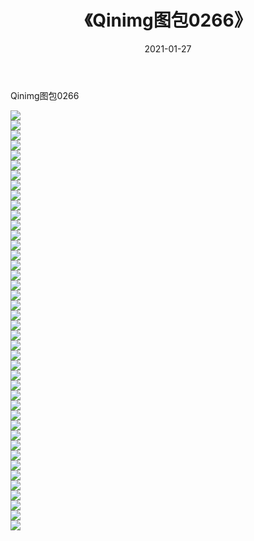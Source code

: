 ﻿---
layout: post
title:  《Qinimg图包0266》
date:   2021-01-27
img: http://imgx.orgx.ga/Qinimg图包/Qinimg图包0266/000.jpg
categories: [美女, 清纯, 唯美]
---

Qinimg图包0266

 ![](http://imgx.orgx.ga/Qinimg图包/Qinimg图包0266/001.jpg) <br>![](http://imgx.orgx.ga/Qinimg图包/Qinimg图包0266/002.jpg) <br>![](http://imgx.orgx.ga/Qinimg图包/Qinimg图包0266/003.jpg) <br>![](http://imgx.orgx.ga/Qinimg图包/Qinimg图包0266/004.jpg) <br>![](http://imgx.orgx.ga/Qinimg图包/Qinimg图包0266/005.jpg) <br>![](http://imgx.orgx.ga/Qinimg图包/Qinimg图包0266/006.jpg) <br>![](http://imgx.orgx.ga/Qinimg图包/Qinimg图包0266/007.jpg) <br>![](http://imgx.orgx.ga/Qinimg图包/Qinimg图包0266/008.jpg) <br>![](http://imgx.orgx.ga/Qinimg图包/Qinimg图包0266/009.jpg) <br>![](http://imgx.orgx.ga/Qinimg图包/Qinimg图包0266/010.jpg) <br>![](http://imgx.orgx.ga/Qinimg图包/Qinimg图包0266/011.jpg) <br>![](http://imgx.orgx.ga/Qinimg图包/Qinimg图包0266/012.jpg) <br>![](http://imgx.orgx.ga/Qinimg图包/Qinimg图包0266/013.jpg) <br>![](http://imgx.orgx.ga/Qinimg图包/Qinimg图包0266/014.jpg) <br>![](http://imgx.orgx.ga/Qinimg图包/Qinimg图包0266/015.jpg) <br>![](http://imgx.orgx.ga/Qinimg图包/Qinimg图包0266/016.jpg) <br>![](http://imgx.orgx.ga/Qinimg图包/Qinimg图包0266/017.jpg) <br>![](http://imgx.orgx.ga/Qinimg图包/Qinimg图包0266/018.jpg) <br>![](http://imgx.orgx.ga/Qinimg图包/Qinimg图包0266/019.jpg) <br>![](http://imgx.orgx.ga/Qinimg图包/Qinimg图包0266/020.jpg) <br>![](http://imgx.orgx.ga/Qinimg图包/Qinimg图包0266/021.jpg) <br>![](http://imgx.orgx.ga/Qinimg图包/Qinimg图包0266/022.jpg) <br>![](http://imgx.orgx.ga/Qinimg图包/Qinimg图包0266/023.jpg) <br>![](http://imgx.orgx.ga/Qinimg图包/Qinimg图包0266/024.jpg) <br>![](http://imgx.orgx.ga/Qinimg图包/Qinimg图包0266/025.jpg) <br>![](http://imgx.orgx.ga/Qinimg图包/Qinimg图包0266/026.jpg) <br>![](http://imgx.orgx.ga/Qinimg图包/Qinimg图包0266/027.jpg) <br>![](http://imgx.orgx.ga/Qinimg图包/Qinimg图包0266/028.jpg) <br>![](http://imgx.orgx.ga/Qinimg图包/Qinimg图包0266/029.jpg) <br>![](http://imgx.orgx.ga/Qinimg图包/Qinimg图包0266/030.jpg) <br>![](http://imgx.orgx.ga/Qinimg图包/Qinimg图包0266/031.jpg) <br>![](http://imgx.orgx.ga/Qinimg图包/Qinimg图包0266/032.jpg) <br>![](http://imgx.orgx.ga/Qinimg图包/Qinimg图包0266/033.jpg) <br>![](http://imgx.orgx.ga/Qinimg图包/Qinimg图包0266/034.jpg) <br>![](http://imgx.orgx.ga/Qinimg图包/Qinimg图包0266/035.jpg) <br>![](http://imgx.orgx.ga/Qinimg图包/Qinimg图包0266/036.jpg) <br>![](http://imgx.orgx.ga/Qinimg图包/Qinimg图包0266/037.jpg) <br>![](http://imgx.orgx.ga/Qinimg图包/Qinimg图包0266/038.jpg) <br>![](http://imgx.orgx.ga/Qinimg图包/Qinimg图包0266/039.jpg) <br>![](http://imgx.orgx.ga/Qinimg图包/Qinimg图包0266/040.jpg) <br>![](http://imgx.orgx.ga/Qinimg图包/Qinimg图包0266/041.jpg) <br>![](http://imgx.orgx.ga/Qinimg图包/Qinimg图包0266/042.jpg) <br>